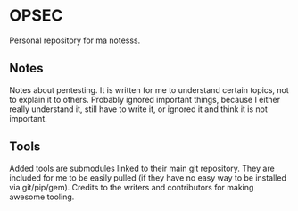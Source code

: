 # OPSEC
Personal repository for ma notesss. 

## Notes
Notes about pentesting. It is written for me to understand certain topics, not to explain it to others. Probably ignored important things, because I either really understand it, still have to write it, or ignored it and think it is not important.


## Tools
Added tools are submodules linked to their main git repository. They are included for me to be easily pulled (if they have no easy way to be installed via git/pip/gem). Credits to the writers and contributors for making awesome tooling.
